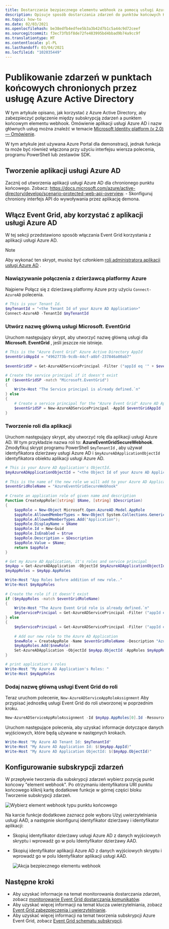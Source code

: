```yaml
---
title: Dostarczanie bezpiecznego elementu webhook za pomocą usługi Azure AD w Azure Event Grid
description: Opisuje sposób dostarczania zdarzeń do punktów końcowych HTTPS chronionych przez Azure Active Directory przy użyciu Azure Event Grid
ms.topic: how-to
ms.date: 02/03/2021
ms.openlocfilehash: be38edfb4edfee5b3a3b42d7b1c5a44c9d72ceef
ms.sourcegitcommit: f3ec73fb5f8de72fe483995bd4bbad9b74a9cc9f
ms.translationtype: MT
ms.contentlocale: pl-PL
ms.lasthandoff: 03/04/2021
ms.locfileid: "102035449"
---
```

# <a name="publish-events-to-azure-active-directory-protected-endpoints"></a>Publikowanie zdarzeń w punktach końcowych chronionych przez usługę Azure Active Directory

W tym artykule opisano, jak korzystać z Azure Active Directory, aby zabezpieczyć połączenie między subskrypcją zdarzeń a punktem końcowym elementu webhook. Omówienie aplikacji usługi Azure AD i nazw głównych usług można znaleźć w temacie [Microsoft Identity platform (v 2.0) — Omówienie](../active-directory/develop/v2-overview.md).

W tym artykule jest używana Azure Portal dla demonstracji, jednak funkcja ta może być również włączona przy użyciu interfejsu wiersza polecenia, programu PowerShell lub zestawów SDK.


## <a name="create-an-azure-ad-application"></a>Tworzenie aplikacji usługi Azure AD

Zacznij od utworzenia aplikacji usługi Azure AD dla chronionego punktu końcowego. Zobacz: https://docs.microsoft.com/azure/active-directory/develop/scenario-protected-web-api-overview.
    - Skonfiguruj chroniony interfejs API do wywoływania przez aplikację demona.
    
## <a name="enable-event-grid-to-use-your-azure-ad-application"></a>Włącz Event Grid, aby korzystać z aplikacji usługi Azure AD
W tej sekcji przedstawiono sposób włączania Event Grid korzystania z aplikacji usługi Azure AD. 

> [!NOTE]
> Aby wykonać ten skrypt, musisz być członkiem [roli administratora aplikacji usługi Azure AD](../active-directory/roles/permissions-reference.md#all-roles) .

### <a name="connect-to-your-azure-tenant"></a>Nawiązywanie połączenia z dzierżawcą platformy Azure
Najpierw Połącz się z dzierżawą platformy Azure przy użyciu `Connect-AzureAD` polecenia. 

```PowerShell
# This is your Tenant Id. 
$myTenantId = "<the Tenant Id of your Azure AD Application>"
Connect-AzureAD -TenantId $myTenantId
```

### <a name="create-microsofteventgrid-service-principal"></a>Utwórz nazwę główną usługi Microsoft. EventGrid
Uruchom następujący skrypt, aby utworzyć nazwę główną usługi dla **Microsoft. EventGrid** , jeśli jeszcze nie istnieje. 

```PowerShell
# This is the "Azure Event Grid" Azure Active Directory AppId
$eventGridAppId = "4962773b-9cdb-44cf-a8bf-237846a00ab7"
    
$eventGridSP = Get-AzureADServicePrincipal -Filter ("appId eq '" + $eventGridAppId + "'")

# Create the service principal if it doesn't exist
if ($eventGridSP -match "Microsoft.EventGrid")
{
    Write-Host "The Service principal is already defined.`n"
} else
{
    # Create a service principal for the "Azure Event Grid" Azure AD Application and add it to the role
    $eventGridSP = New-AzureADServicePrincipal -AppId $eventGridAppId
}
```

### <a name="create-a-role-for-your-application"></a>Tworzenie roli dla aplikacji   
Uruchom następujący skrypt, aby utworzyć rolę dla aplikacji usługi Azure AD. W tym przykładzie nazwa roli to: **AzureEventGridSecureWebhook**. Zmodyfikuj skrypt programu PowerShell `$myTenantId` , aby używał identyfikatora dzierżawy usługi Azure AD i `$myAzureADApplicationObjectId` identyfikatora obiektu aplikacji usługi Azure AD.

```PowerShell
# This is your Azure AD Application's ObjectId. 
$myAzureADApplicationObjectId = "<the Object Id of your Azure AD Application>"
    
# This is the name of the new role we will add to your Azure AD Application
$eventGridRoleName = "AzureEventGridSecureWebhook"
    
# Create an application role of given name and description
Function CreateAppRole([string] $Name, [string] $Description)
{
    $appRole = New-Object Microsoft.Open.AzureAD.Model.AppRole
    $appRole.AllowedMemberTypes = New-Object System.Collections.Generic.List[string]
    $appRole.AllowedMemberTypes.Add("Application");
    $appRole.DisplayName = $Name
    $appRole.Id = New-Guid
    $appRole.IsEnabled = $true
    $appRole.Description = $Description
    $appRole.Value = $Name;
    return $appRole
}

# Get my Azure AD Application, it's roles and service principal
$myApp = Get-AzureADApplication -ObjectId $myAzureADApplicationObjectId
$myAppRoles = $myApp.AppRoles

Write-Host "App Roles before addition of new role.."
Write-Host $myAppRoles
    
# Create the role if it doesn't exist
if ($myAppRoles -match $eventGridRoleName)
{
    Write-Host "The Azure Event Grid role is already defined.`n"
    $myServicePrincipal = Get-AzureADServicePrincipal -Filter ("appId eq '" + $myApp.AppId + "'")
} else
{
    $myServicePrincipal = Get-AzureADServicePrincipal -Filter ("appId eq '" + $myApp.AppId + "'")
    
    # Add our new role to the Azure AD Application
    $newRole = CreateAppRole -Name $eventGridRoleName -Description "Azure Event Grid Role"
    $myAppRoles.Add($newRole)
    Set-AzureADApplication -ObjectId $myApp.ObjectId -AppRoles $myAppRoles
}

# print application's roles
Write-Host "My Azure AD Application's Roles: "
Write-Host $myAppRoles
```

### <a name="add-event-grid-service-principal-to-the-role"></a>Dodaj nazwę główną usługi Event Grid do roli    
Teraz uruchom polecenie, `New-AzureADServiceAppRoleAssignment` Aby przypisać jednostkę usługi Event Grid do roli utworzonej w poprzednim kroku. 

```powershell
New-AzureADServiceAppRoleAssignment -Id $myApp.AppRoles[0].Id -ResourceId $myServicePrincipal.ObjectId -ObjectId $eventGridSP.ObjectId -PrincipalId $eventGridSP.ObjectId
```

Uruchom następujące polecenia, aby uzyskać informacje dotyczące danych wyjściowych, które będą używane w następnych krokach. 

```powershell    
Write-Host "My Azure AD Tenant Id: $myTenantId"
Write-Host "My Azure AD Application Id: $($myApp.AppId)"
Write-Host "My Azure AD Application ObjectId: $($myApp.ObjectId)"
```
    
## <a name="configure-the-event-subscription"></a>Konfigurowanie subskrypcji zdarzeń

W przepływie tworzenia dla subskrypcji zdarzeń wybierz pozycję punkt końcowy "element webhook". Po otrzymaniu identyfikatora URI punktu końcowego kliknij kartę dodatkowe funkcje w górnej części bloku Tworzenie subskrypcji zdarzeń.

![Wybierz element webhook typu punktu końcowego](./media/secure-webhook-delivery/select-webhook.png)

Na karcie funkcje dodatkowe zaznacz pole wyboru Użyj uwierzytelniania usługi AAD, a następnie skonfiguruj identyfikator dzierżawy i identyfikator aplikacji:

* Skopiuj identyfikator dzierżawy usługi Azure AD z danych wyjściowych skryptu i wprowadź go w polu Identyfikator dzierżawy AAD.
* Skopiuj identyfikator aplikacji Azure AD z danych wyjściowych skryptu i wprowadź go w polu Identyfikator aplikacji usługi AAD.

    ![Akcja bezpiecznego elementu webhook](./media/secure-webhook-delivery/aad-configuration.png)

## <a name="next-steps"></a>Następne kroki

* Aby uzyskać informacje na temat monitorowania dostarczania zdarzeń, zobacz [monitorowanie Event Grid dostarczania komunikatów](monitor-event-delivery.md).
* Aby uzyskać więcej informacji na temat klucza uwierzytelniania, zobacz [Event Grid zabezpieczenia i uwierzytelnianie](security-authentication.md).
* Aby uzyskać więcej informacji na temat tworzenia subskrypcji Azure Event Grid, zobacz [Event Grid schematu subskrypcji](subscription-creation-schema.md).
